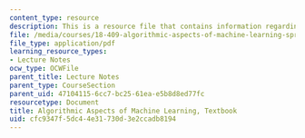 ```yaml
---
content_type: resource
description: This is a resource file that contains information regarding chapter 4.
file: /media/courses/18-409-algorithmic-aspects-of-machine-learning-spring-2015/cfc9347f5dc44e31730d3e2ccadb8194_MIT18_409S15_chapp4.pdf
file_type: application/pdf
learning_resource_types:
- Lecture Notes
ocw_type: OCWFile
parent_title: Lecture Notes
parent_type: CourseSection
parent_uid: 47104115-6cc7-bc25-61ea-e5b8d8ed77fc
resourcetype: Document
title: Algorithmic Aspects of Machine Learning, Textbook
uid: cfc9347f-5dc4-4e31-730d-3e2ccadb8194
---
```

